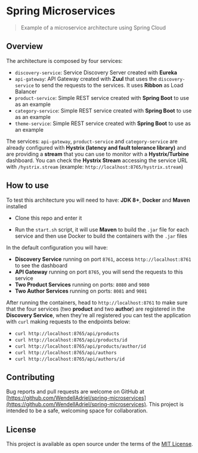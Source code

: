 # Spring Microservices

> Example of a microservice architecture using Spring Cloud

## Overview

The architecture is composed by four services:

- `discovery-service`: Service Discovery Server created with **Eureka**
- `api-gateway`: API Gateway created with **Zuul** that uses the `discovery-service` to send the requests to the services. It uses **Ribbon** as Load Balancer
- `product-service`: Simple REST service created with **Spring Boot** to use as an example
- `category-service`: Simple REST service created with **Spring Boot** to use as an example
- `theme-service`: Simple REST service created with **Spring Boot** to use as an example

The services: `api-gateway`, `product-service` and `category-service` are already configured with **Hystrix (latency and fault tolerance library)** and are providing a **stream** that you can use to monitor with a **Hystrix/Turbine** dashboard. You can check the **Hystrix Stream** accessing the service URL with `/hystrix.stream` (example: `http://localhost:8765/hystrix.stream`)

## How to use

To test this architecture you will need to have: **JDK 8+**, **Docker** and **Maven** installed

- Clone this repo and enter it

- Run the `start.sh` script, it will use **Maven** to build the `.jar` file for each service and then use Docker to build the containers with the `.jar` files

In the default configuration you will have:

- **Discovery Service** running on port `8761`, access `http://localhost:8761` to see the dashboard
- **API Gateway** running on port `8765`, you will send the requests to this service
- **Two Product Services** running on ports: `8080` and `9080`
- **Two Author Services** running on ports: `8081` and `9081`

After running the containers, head to `http://localhost:8761` to make sure that the four services (two **product** and two **author**) are registered in the **Discovery Service**, when they're all registered you can test the application with `curl` making requests to the endpoints below:

- `curl http://localhost:8765/api/products`
- `curl http://localhost:8765/api/products/id`
- `curl http://localhost:8765/api/products/author/id`
- `curl http://localhost:8765/api/authors`
- `curl http://localhost:8765/api/authors/id`

## Contributing

Bug reports and pull requests are welcome on GitHub at [https://github.com/WendellAdriel/spring-microservices](https://github.com/WendellAdriel/spring-microservices). This project is intended to be a safe, welcoming space for collaboration.

## License

This project is available as open source under the terms of the [MIT License](http://opensource.org/licenses/MIT).
